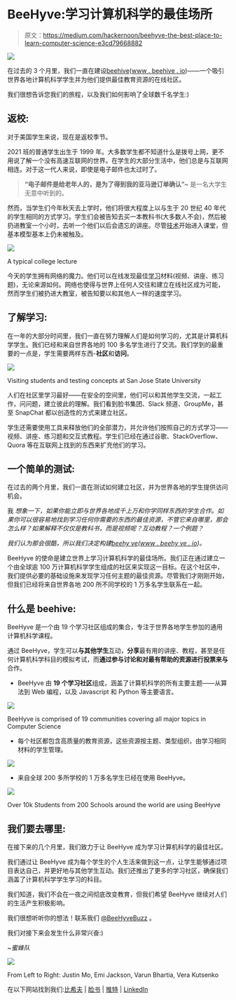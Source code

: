 # BeeHyve:学习计算机科学的最佳场所

> 原文：<https://medium.com/hackernoon/beehyve-the-best-place-to-learn-computer-science-e3cd79668882>

![](img/99fe3a51bb4b0e9429045e61db0336da.png)

在过去的 3 个月里，我们一直在建设[beehive](http://www.beehyve.io)([www . beehive . io](http://www.beehyve.io))——一个吸引世界各地计算机科学学生并为他们提供最佳教育资源的在线社区。

我们很想告诉您我们的旅程，以及我们如何影响了全球数千名学生:)

## **返校:**

对于美国学生来说，现在是返校季节。

2021 班的普通学生出生于 1999 年。大多数学生都不知道什么是拨号上网，更不用说了解一个没有高速互联网的世界。在学生的大部分生活中，他们总是与互联网相连。对于这一代人来说，即使是电子邮件也太过时了。

> **“电子邮件是给老年人的，是为了得到我的亚马逊订单确认”~** 是一名大学生无意中听到的。

然而，当学生们今年秋天去上学时，他们将很大程度上以与生于 20 世纪 40 年代的学生相同的方式学习。学生们会被告知去买一本教科书(大多数人不会)，然后被扔进教室一个小时，去听一个他们以后会遗忘的讲座。尽管[技术](https://hackernoon.com/tagged/technology)开始进入课堂，但基本模型基本上仍未被触及。

![](img/8e5ebb16c24c0d036788d57bc0d9054c.png)

A typical college lecture

今天的学生拥有网络的魔力。他们可以在线发现最佳[学习](https://hackernoon.com/tagged/learning)材料(视频、讲座、练习题)，无论来源如何。网络也使得与世界上任何人交往和建立在线社区成为可能，然而学生们被扔进大教室，被告知要以和其他人一样的速度学习。

## 了解学习:

在一年的大部分时间里，我们一直在努力理解人们是如何学习的，尤其是计算机科学学生。我们已经和来自世界各地的 100 多名学生进行了交流。我们学到的最重要的一点是，学生需要两样东西-**社区**和**访问**。

![](img/a2dead5cbe5010e59f73e9a60fdf8738.png)

Visiting students and testing concepts at San Jose State University

人们在社区里学习最好——在安全的空间里，他们可以和其他学生交流，一起工作，问问题，建立彼此的理解。我们看到脸书集团、Slack 频道、GroupMe，甚至 SnapChat 都以创造性的方式来建立社区。

学生还需要使用工具来释放他们的全部潜力，并允许他们按照自己的方式学习——视频、讲座、练习题和交互式教程。学生们已经在通过谷歌、StackOverflow、Quora 等在互联网上找到的东西来扩充他们的学习。

## **一个简单的测试:**

在过去的两个月里，我们一直在测试如何建立社区，并为世界各地的学生提供访问机会。

我 *想象一下，如果你能立即与世界各地成千上万和你学同样东西的学生合作。如果你可以很容易地找到学习任何你需要的东西的最佳资源，不管它来自哪里，那会怎么样？如果解释不仅仅是教科书，而是视频呢？互动教程？一个例题？*

*我们认为那会很酷，所以我们决定构建*[*beehy ve*](http://www.beehyve.io)*(*[*www . beehy ve . io*](http://www.beehyve.io)*)。*

BeeHyve 的使命是建立世界上学习计算机科学的最佳场所。我们正在通过建立一个由全球逾 100 万计算机科学学生组成的社区来实现这一目标。在这个社区中，我们提供必要的基础设施来发现学习任何主题的最佳资源。尽管我们才刚刚开始，但我们已经将来自世界各地 200 所不同学校的 1 万多名学生联系在一起。

## **什么是 beehive:**

BeeHyve 是一个由 19 个学习社区组成的集合，专注于世界各地学生参加的通用计算机科学课程。

通过 BeeHyve，学生可以**与其他学生**互动，**分享**最有用的讲座、教程，甚至是任何计算机科学科目的模拟考试，而**通过参与讨论和对最有帮助的资源进行投票来与**合作。

*   BeeHyve 由 **19 个学习社区**组成，涵盖了计算机科学的所有主要主题——从算法到 Web 编程，以及 Javascript 和 Python 等主要语言。

![](img/fbcd50532d49fcd34381ced574fc44c7.png)

BeeHyve is comprised of 19 communities covering all major topics in Computer Science

*   每个社区都包含高质量的教育资源，这些资源按主题、类型组织，由学习相同材料的学生管理。

![](img/42a9a5edbd2968a17a35bdd87caa41b7.png)

*   来自全球 200 多所学校的 1 万多名学生已经在使用 BeeHyve。

![](img/0b583bc9821adb69590bfb6b383ca04c.png)

Over 10k Students from 200 Schools around the world are using BeeHyve

## 我们要去哪里:

在接下来的几个月里，我们致力于让 BeeHyve 成为学习计算机科学的最佳社区。

我们通过让 BeeHyve 成为每个学生的个人生活来做到这一点，让学生能够通过项目表达自己，并更好地与其他学生互动。我们还推出了更多的学习社区，确保我们涵盖了计算机科学学生学习的科目。

我们知道，我们不会在一夜之间彻底改变教育，但我们希望 BeeHyve 继续对人们的生活产生积极影响。

我们很想听听你的想法！联系我们 [@BeeHyveBuzz](http://www.twitter.com/@beehyvebuzz) 。

我们对接下来会发生什么非常兴奋:)

*~蜜蜂队*

![](img/f4fc2e17608852b1e0ab9ae97d7395fe.png)

From Left to Right: Justin Mo, Emi Jackson, Varun Bhartia, Vera Kutsenko

在以下网站找到我们:[比希夫](http://www.beehyve.io) | [脸书](https://www.facebook.com/beehyveCS) | [推特](https://twitter.com/BeeHyvebuzz) | [LinkedIn](https://www.linkedin.com/company-beta/18192370/)